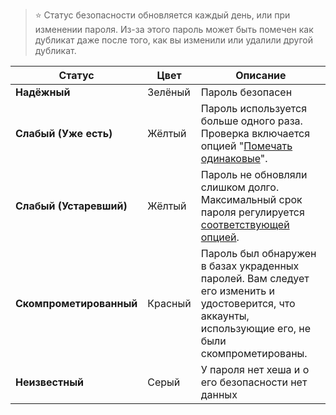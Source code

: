 
> :star: Статус безопасности обновляется каждый день, или при изменении пароля.
> Из-за этого пароль может быть помечен как дубликат даже после того, как вы изменили или удалили другой дубликат.


| Статус                  | Цвет    | Описание                                                                                                                                              |
| ----------------------- | ------- | ----------------------------------------------------------------------------------------------------------------------------------------------------- |
| **Надёжный**            | Зелёный | Пароль безопасен                                                                                                                                      |
| **Слабый (Уже есть)**   | Жёлтый  | Пароль используется больше одного раза. Проверка включается опцией "[Помечать одинаковые](../Settings#mark-duplicates)".                              |
| **Слабый (Устаревший)** | Жёлтый  | Пароль не обновляли слишком долго. Максимальный срок пароля регулируется [соответствующей опцией](../Settings#maximum-age-in-days).                   |
| **Скомпрометированный** | Красный | Пароль был обнаружен в базах украденных паролей. Вам следует его изменить и удостоверится, что аккаунты, использующие его, не были скомпрометированы. |
| **Неизвестный**         | Серый   | У пароля нет хеша и о его безопасности нет данных                                                                                                     |
